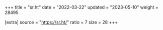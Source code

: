 +++
title = "sr.ht"
date = "2022-03-22"
updated = "2023-05-10"
weight = 28495

[extra]
source = "https://sr.ht/"
ratio = 7
size = 28
+++
